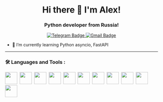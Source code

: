 <div id="header" align="center">
  <h1>Hi there 👋 I'm Alex!</h1>
  <h3>Python developer from Russia!</h3>
</div>
<div id="badges" align="center">
  <a href="https://t.me/timchenko_as">
    <img src="https://img.shields.io/badge/Telegram-blue?style=for-the-badge&logo=telegram&logoColor=white" alt="Telegram Badge"/>
  </a>
  <a href="mailto:timchenko.aleks@gmail.com">
    <img src="https://img.shields.io/badge/Gmail-red?style=for-the-badge&logo=gmail&logoColor=white" alt="Gmail Badge"/>
  </a>
</div>
<!--
**ASTimch/ASTimch** is a ✨ _special_ ✨ repository because its `README.md` (this file) appears on your GitHub profile.
Here are some ideas to get you started:
  ### Hi there 👋 I'm Alex!
- 👯 I’m looking to collaborate on ...
- 🤔 I’m looking for help with ...
- 💬 Ask me about ...
- 📫 How to reach me: ...
- 😄 Pronouns: ...
- ⚡ Fun fact: ...
-->

- 🌱 I’m currently learning Python asyncio, FastAPI
---
### :hammer_and_wrench: Languages and Tools :
<img src="https://cdn.jsdelivr.net/gh/devicons/devicon@latest/icons/python/python-original-wordmark.svg" width="40" height="40"/>&nbsp;
<img src="https://cdn.jsdelivr.net/gh/devicons/devicon@latest/icons/django/django-plain.svg" width="40" height="40"/>&nbsp;
<img src="https://cdn.jsdelivr.net/gh/devicons/devicon@latest/icons/djangorest/djangorest-plain.svg" width="40" height="40"/>&nbsp;
<img src="https://cdn.jsdelivr.net/gh/devicons/devicon@latest/icons/fastapi/fastapi-original-wordmark.svg" width="40" height="40"/>&nbsp;
<img src="https://cdn.jsdelivr.net/gh/devicons/devicon@latest/icons/sqlalchemy/sqlalchemy-original.svg" width="40" height="40"/>&nbsp;
<img src="https://cdn.jsdelivr.net/gh/devicons/devicon@latest/icons/postgresql/postgresql-original-wordmark.svg" width="40" height="40"/>&nbsp;
<img src="https://cdn.jsdelivr.net/gh/devicons/devicon@latest/icons/postman/postman-original.svg" width="40" height="40"/>&nbsp;
<img src="https://cdn.jsdelivr.net/gh/devicons/devicon@latest/icons/bootstrap/bootstrap-original-wordmark.svg" width="40" height="40"/>&nbsp;
<img src="https://cdn.jsdelivr.net/gh/devicons/devicon@latest/icons/selenium/selenium-original.svg" width="40" height="40"/>&nbsp;
<img src="https://cdn.jsdelivr.net/gh/devicons/devicon@latest/icons/docker/docker-original-wordmark.svg" width="40" height="40"/>&nbsp;&nbsp;
<img src="https://cdn.jsdelivr.net/gh/devicons/devicon@latest/icons/pytest/pytest-original-wordmark.svg" width="40" height="40"/>&nbsp;&nbsp;
          
